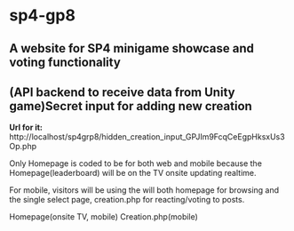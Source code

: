 # sp4-gp8
## A website for SP4 minigame showcase and voting functionality

## **(API backend to receive data from Unity game)Secret input for adding new creation**
**Url for it:**
http://localhost/sp4grp8/hidden_creation_input_GPJIm9FcqCeEgpHksxUs3Op.php

Only Homepage is coded to be for both web and mobile because the 
Homepage(leaderboard) will be on the TV onsite updating realtime. 

For mobile, visitors will be using the will both homepage for browsing and the single select page, creation.php for reacting/voting to posts. 

Homepage(onsite TV, mobile)
Creation.php(mobile)